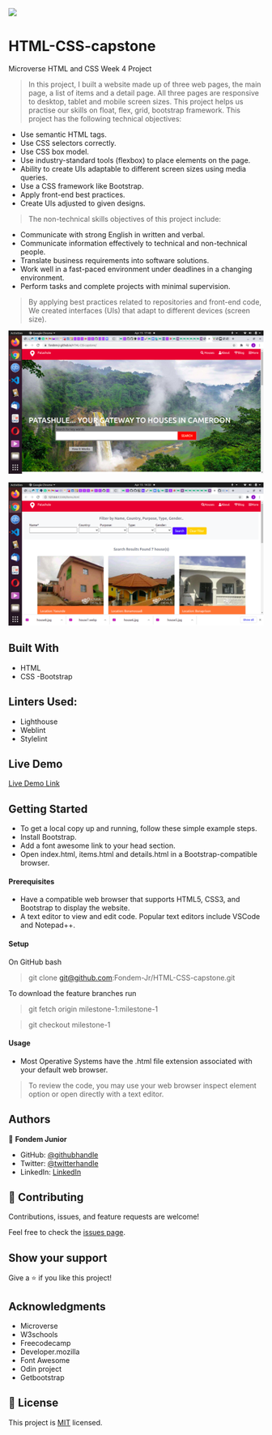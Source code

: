 ![](https://img.shields.io/badge/Microverse-blueviolet)

# HTML-CSS-capstone
Microverse HTML and CSS Week 4 Project
>In this project, I built a website made up of three web pages, the main page, a list of items and a detail page. All three pages are responsive to desktop, tablet and mobile screen sizes. This project helps us practise our skills on float, flex, grid, bootstrap framework. This project has the following technical objectives:

- Use semantic HTML tags.
- Use CSS selectors correctly.
- Use CSS box model.
- Use industry-standard tools (flexbox) to place elements on the page.
- Ability to create UIs adaptable to different screen sizes using media queries.
- Use a CSS framework like Bootstrap.
- Apply front-end best practices.
- Create UIs adjusted to given designs. 

> The non-technical skills objectives of this project include:

- Communicate with strong English in written and verbal.
- Communicate information effectively to technical and non-technical people.
- Translate business requirements into software solutions.
- Work well in a fast-paced environment under deadlines in a changing environment.
- Perform tasks and complete projects with minimal supervision.

> By applying best practices related to repositories and front-end code, We created interfaces (UIs) that adapt to different devices (screen size).

![screenshot](images/main_page.png)

![screenshot](images/List_of_items.png)

## Built With

- HTML
- CSS
-Bootstrap

## Linters Used:

- Lighthouse
- Weblint
- Stylelint

## Live Demo

[Live Demo Link](https://fondem-jr.github.io/HTML-CSS-capstone/)


## Getting Started

- To get a local copy up and running, follow these simple example steps.
- Install Bootstrap.
- Add a font awesome link to your head section.
- Open index.html, items.html and details.html in a Bootstrap-compatible browser.

#### Prerequisites

- Have a compatible web browser that supports HTML5, CSS3, and Bootstrap to display the website.
- A text editor to view and edit code. Popular text editors include VSCode and Notepad++.


#### Setup

On GitHub bash
   > git clone git@github.com:Fondem-Jr/HTML-CSS-capstone.git

To download the feature branches run

   > git fetch origin milestone-1:milestone-1

   > git checkout milestone-1


#### Usage

- Most Operative Systems have the .html file extension associated with your default web browser.
> To review the code, you may use your web browser inspect element option or open directly with a text editor.


## Authors

👤 **Fondem Junior**

- GitHub: [@githubhandle](https://github.com/Fondem-Jr/)
- Twitter: [@twitterhandle](https://twitter.com/OpportunistZeus)
- LinkedIn: [LinkedIn](https://www.linkedin.com/in/fondem-junior-57484744)

## 🤝 Contributing

Contributions, issues, and feature requests are welcome!

Feel free to check the [issues page](issues/).

## Show your support

Give a ⭐️ if you like this project!

## Acknowledgments

- Microverse
- W3schools
- Freecodecamp
- Developer.mozilla
- Font Awesome
- Odin project
- Getbootstrap


## 📝 License

This project is [MIT](lic.url) licensed.
